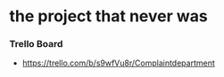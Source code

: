 # the project that never was

### Trello Board
* https://trello.com/b/s9wfVu8r/Complaintdepartment




